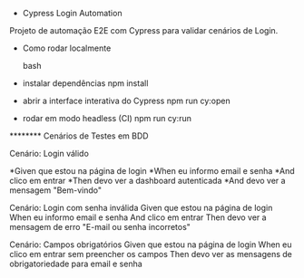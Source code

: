 
- Cypress Login Automation

Projeto de automação E2E com Cypress para validar cenários de Login.

- Como rodar localmente

    bash
- instalar dependências
npm install

- abrir a interface interativa do Cypress
npm run cy:open

- rodar em modo headless (CI)
npm run cy:run


******** Cenários de Testes em BDD

Cenário: Login válido

  *Given que estou na página de login
  *When eu informo email e senha
  *And clico em entrar
  *Then devo ver a dashboard autenticada
  *And devo ver a mensagem "Bem-vindo"

Cenário: Login com senha inválida
  Given que estou na página de login
  When eu informo email e senha
  And clico em entrar
  Then devo ver a mensagem de erro "E-mail ou senha incorretos"

Cenário: Campos obrigatórios
  Given que estou na página de login
  When eu clico em entrar sem preencher os campos
  Then devo ver as mensagens de obrigatoriedade para email e senha



